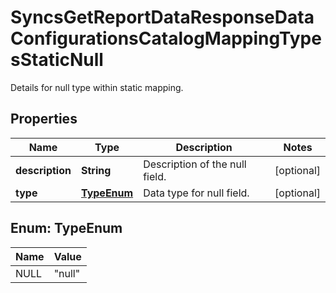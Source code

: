 

# SyncsGetReportDataResponseDataConfigurationsCatalogMappingTypesStaticNull

Details for null type within static mapping.

## Properties

| Name | Type | Description | Notes |
|------------ | ------------- | ------------- | -------------|
|**description** | **String** | Description of the null field. |  [optional] |
|**type** | [**TypeEnum**](#TypeEnum) | Data type for null field. |  [optional] |



## Enum: TypeEnum

| Name | Value |
|---- | -----|
| NULL | &quot;null&quot; |



